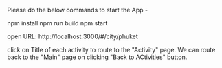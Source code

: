 Please do the below commands to start the App -

npm install
npm run build
npm start


open URL: http://localhost:3000/#/city/phuket

click on Title of each activity to route to the "Activity" page. We can route back to the "Main" page on clicking "Back to ACtivities" button.
